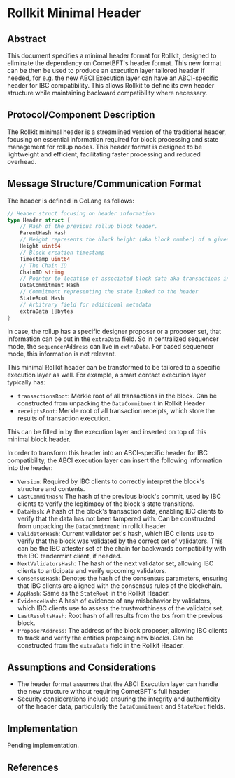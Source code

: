 # Rollkit Minimal Header

## Abstract

This document specifies a minimal header format for Rollkit, designed to eliminate the dependency on CometBFT's header format. This new format can be then be used to produce an execution layer tailored header if needed, for e.g. the new ABCI Execution layer can have an ABCI-specific header for IBC compatibility. This allows Rollkit to define its own header structure while maintaining backward compatibility where necessary.

## Protocol/Component Description

The Rollkit minimal header is a streamlined version of the traditional header, focusing on essential information required for block processing and state management for rollup nodes. This header format is designed to be lightweight and efficient, facilitating faster processing and reduced overhead.

## Message Structure/Communication Format

The header is defined in GoLang as follows:

```go
// Header struct focusing on header information
type Header struct {
	// Hash of the previous rollup block header.
	ParentHash Hash
    // Height represents the block height (aka block number) of a given header
	Height uint64
	// Block creation timestamp
	Timestamp uint64
	// The Chain ID
	ChainID string
	// Pointer to location of associated block data aka transactions in the DA layer
	DataCommitment Hash
	// Commitment representing the state linked to the header
	StateRoot Hash
    // Arbitrary field for additional metadata
    extraData []bytes
}
```

In case, the rollup has a specific designer proposer or a proposer set, that information can be put in the `extraData` field. So in centralized sequencer mode, the `sequencerAddress` can live in `extraData`. For based sequencer mode, this information is not relevant.

This minimal Rollkit header can be transformed to be tailored to a specific execution layer as well. For example, a smart contact execution layer typically has:

- `transactionsRoot`: Merkle root of all transactions in the block. Can be constructed from unpacking the `DataCommitment` in Rollkit Header
- `receiptsRoot`: Merkle root of all transaction receipts, which store the results of transaction execution.

This can be filled in by the execution layer and inserted on top of this minimal block header.

In order to transform this header into an ABCI-specific header for IBC compatibility, the ABCI execution layer can insert the following information into the header:

- `Version`: Required by IBC clients to correctly interpret the block's structure and contents.
- `LastCommitHash`: The hash of the previous block's commit, used by IBC clients to verify the legitimacy of the block's state transitions.
- `DataHash`: A hash of the block's transaction data, enabling IBC clients to verify that the data has not been tampered with. Can be constructed from unpacking the `DataCommitment` in rollkit header
- `ValidatorHash`: Current validator set's hash, which IBC clients use to verify that the block was validated by the correct set of validators. This can be the IBC attester set of the chain for backwards compatibility with the IBC tendermint client, if needed.
- `NextValidatorsHash`: The hash of the next validator set, allowing IBC clients to anticipate and verify upcoming validators.
- `ConsensusHash`: Denotes the hash of the consensus parameters, ensuring that IBC clients are aligned with the consensus rules of the blockchain.
- `AppHash`: Same as the `StateRoot` in the Rollkit Header.
- `EvidenceHash`: A hash of evidence of any misbehavior by validators, which IBC clients use to assess the trustworthiness of the validator set.
- `LastResultsHash`: Root hash of all results from the txs from the previous block.
- `ProposerAddress`: The address of the block proposer, allowing IBC clients to track and verify the entities proposing new blocks. Can be constructed from the `extraData` field in the Rollkit Header.

## Assumptions and Considerations

- The header format assumes that the ABCI Execution layer can handle the new structure without requiring CometBFT's full header.
- Security considerations include ensuring the integrity and authenticity of the header data, particularly the `DataCommitment` and `StateRoot` fields.

## Implementation

Pending implementation.

## References
